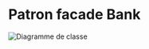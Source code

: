 # Patron facade Bank
![Diagramme de classe](https://www.plantuml.com/plantuml/svg/TP6_QWCn38TtFON6TiWBt53INiZOfO7CYYnovlpdiEoM4FhkzGMtXDmLZ8TFdotnqrOpfLoymvsbSoBl1OqWEr8LqD66YIf5pHSdzKwMCy14FD9Py8t2Y5UusVZA74l8xyMV9FM3yDWA-n96lGSVmYNPVEcZaHl7LZYAu-Zb4EUFuHiQFeZccRGE-Clls9wOwjnNGApdo-R19DAUT7WYFmiTxc8vENdky3DQKoKZKrIR_vo5KWTOTjXiNXx6N7TMqbWN5s7yuzKKJKiH7WEfvSMZ3ebPL06s4apTy0y0 "Diagramme de classe")
